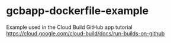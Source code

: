 # gcbapp-dockerfile-example
Example used in the Cloud Build GitHub app tutorial
https://cloud.google.com/cloud-build/docs/run-builds-on-github



